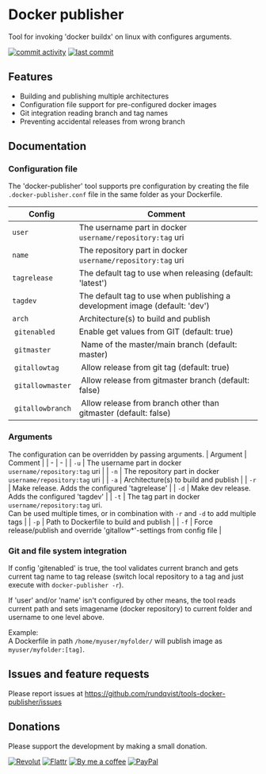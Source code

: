 # Docker publisher
Tool for invoking 'docker buildx' on linux with configures arguments.

[![commit activity](https://img.shields.io/github/commit-activity/m/rundqvist/tools-docker-publisher)](https://github.com/rundqvist/tools-docker-publisher)
[![last commit](https://img.shields.io/github/last-commit/rundqvist/tools-docker-publisher.svg)](https://github.com/rundqvist/tools-docker-publisher)

## Features
* Building and publishing multiple architectures
* Configuration file support for pre-configured docker images
* Git integration reading branch and tag names
* Preventing accidental releases from wrong branch

## Documentation
### Configuration file 
The 'docker-publisher' tool supports pre configuration by creating the file ```.docker-publisher.conf``` file in the same folder as your Dockerfile.

| Config | Comment |
| - | - |
| ```user``` | The username part in docker ```username/repository:tag``` uri |
| ```name``` | The repository part in docker ```username/repository:tag``` uri |
| ```tagrelease``` | The default tag to use when releasing (default: 'latest') |
| ```tagdev``` | The default tag to use when publishing a development image (default: 'dev') |
| ```arch``` | Architecture(s) to build and publish |
| ```gitenabled``` | Enable get values from GIT (default: true) |
| ```gitmaster``` | Name of the master/main branch (default: master) |
| ```gitallowtag``` | Allow release from git tag (default: true) |
| ```gitallowmaster``` | Allow release from gitmaster branch (default: false) |
| ```gitallowbranch``` | Allow release from branch other than gitmaster (default: false) |

### Arguments
The configuration can be overridden by passing arguments.
| Argument | Comment |
| - | - |
| ```-u``` | The username part in docker ```username/repository:tag``` uri |
| ```-n``` | The repository part in docker ```username/repository:tag``` uri |
| ```-a``` | Architecture(s) to build and publish |
| ```-r``` | Make release. Adds the configured 'tagrelease' |
| ```-d``` | Make dev release. Adds the configured 'tagdev' |
| ```-t``` | The tag part in docker ```username/repository:tag``` uri.<br/>Can be used multiple times, or in combination with ```-r``` and ```-d``` to add multiple tags |
| ```-p``` | Path to Dockerfile to build and publish |
| ```-f``` | Force release/publish and override 'gitallow*'-settings from config file |

### Git and file system integration
If config 'gitenabled' is true, the tool validates current branch and gets current tag name to tag release (switch local repository to a tag and just execute with ```docker-publisher -r```).

If 'user' and/or 'name' isn't configured by other means, the tool reads current path and sets imagename (docker repository) to current folder and username to one level above.

Example:<br/>
A Dockerfile in path ```/home/myuser/myfolder/``` will publish image as ```myuser/myfolder:[tag]```.

## Issues and feature requests
Please report issues at https://github.com/rundqvist/tools-docker-publisher/issues

## Donations
Please support the development by making a small donation.

[![Revolut](https://img.shields.io/badge/support-Revolut-0665eb)](https://revolut.me/qvist)
[![Flattr](https://img.shields.io/badge/support-Flattr-brightgreen)](https://flattr.com/@rundqvist)
[![By me a coffee](https://img.shields.io/badge/support-Buy%20me%20a%20coffee-orange)](https://www.buymeacoffee.com/rundqvist)
[![PayPal](https://img.shields.io/badge/support-PayPal-blue)](https://www.paypal.com/cgi-bin/webscr?cmd=_s-xclick&hosted_button_id=SZ7J9JL9P5DGE&source=url)